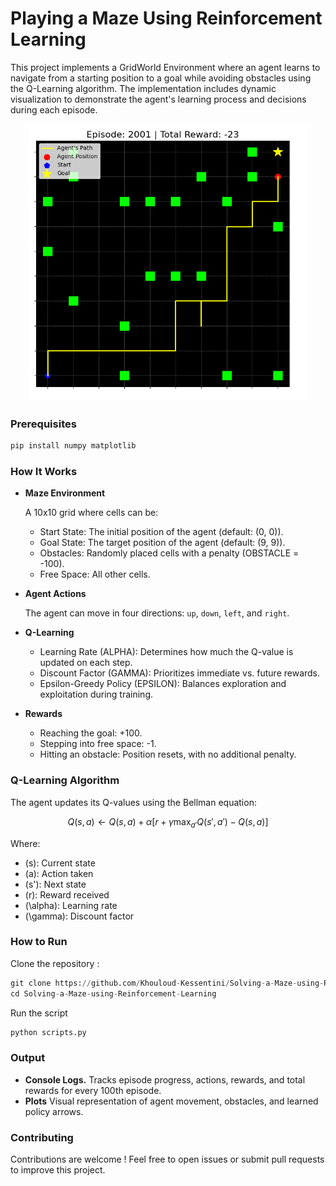 <script type="text/x-mathjax-config">
MathJax.Hub.Config({
  tex2jax: {inlineMath: [['$', '$'], ['\\(', '\\)']]}
});
</script>
<script type="text/javascript" async
  src="https://cdnjs.cloudflare.com/ajax/libs/mathjax/2.7.7/MathJax.js?config=TeX-MML-AM_CHTML">
</script>

# Playing a Maze Using Reinforcement Learning

This project implements a GridWorld Environment where an agent learns to navigate from a starting position to a goal while avoiding obstacles using the Q-Learning algorithm. The implementation includes dynamic visualization to demonstrate the agent's learning process and decisions during each episode.
<br/>
<p align="center">
  <img src="fig.png" alt="Project Logo" width="444" height="444"/>
</p>

### Prerequisites

```python
pip install numpy matplotlib
```

### How It Works

  * **Maze Environment**
    
    A 10x10 grid where cells can be:
      - Start State: The initial position of the agent (default: (0, 0)).
      - Goal State: The target position of the agent (default: (9, 9)).
      - Obstacles: Randomly placed cells with a penalty (OBSTACLE = -100).
      - Free Space: All other cells.

  * **Agent Actions**
    
    The agent can move in four directions: ```up```, ```down```, ```left```, and ```right```.

  * **Q-Learning**
    - Learning Rate (ALPHA): Determines how much the Q-value is updated on each step.
    - Discount Factor (GAMMA): Prioritizes immediate vs. future rewards.
    - Epsilon-Greedy Policy (EPSILON): Balances exploration and exploitation during training.

  * **Rewards**
    - Reaching the goal: +100.
    - Stepping into free space: -1.
    - Hitting an obstacle: Position resets, with no additional penalty.

### Q-Learning Algorithm

The agent updates its Q-values using the Bellman equation:

$$
Q(s, a) \leftarrow Q(s, a) + \alpha \left[ r + \gamma \max_{a'} Q(s', a') - Q(s, a) \right]
$$

Where:
- \(s\): Current state
- \(a\): Action taken
- \(s'\): Next state
- \(r\): Reward received
- \(\alpha\): Learning rate
- \(\gamma\): Discount factor

### How to Run

Clone the repository :

```python
git clone https://github.com/Khouloud-Kessentini/Solving-a-Maze-using-Reinforcement-Learning.git
cd Solving-a-Maze-using-Reinforcement-Learning
```

Run the script
```python
python scripts.py
```
### Output

  * **Console Logs.** Tracks episode progress, actions, rewards, and total rewards for every 100th episode.
  * **Plots** Visual representation of agent movement, obstacles, and learned policy arrows.

### Contributing

Contributions are welcome ! Feel free to open issues or submit pull requests to improve this project.
